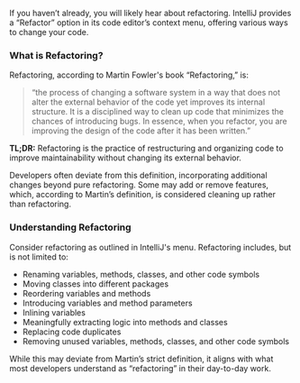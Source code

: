 If you haven’t already, you will likely hear about refactoring. IntelliJ provides a “Refactor” option in its code editor’s context menu, offering various ways to change your code.

### What is Refactoring?

Refactoring, according to Martin Fowler's book “Refactoring,” is:

> “the process of changing a software system in a way that does not alter the external behavior of the code yet improves its internal structure. It is a disciplined way to clean up code that minimizes the chances of introducing bugs. In essence, when you refactor, you are improving the design of the code after it has been written.”

**TL;DR:** Refactoring is the practice of restructuring and organizing code to improve maintainability without changing its external behavior.

Developers often deviate from this definition, incorporating additional changes beyond pure refactoring. Some may add or remove features, which, according to Martin’s definition, is considered cleaning up rather than refactoring.

### Understanding Refactoring

Consider refactoring as outlined in IntelliJ's menu. Refactoring includes, but is not limited to:

- Renaming variables, methods, classes, and other code symbols
- Moving classes into different packages
- Reordering variables and methods
- Introducing variables and method parameters
- Inlining variables
- Meaningfully extracting logic into methods and classes
- Replacing code duplicates
- Removing unused variables, methods, classes, and other code symbols

While this may deviate from Martin’s strict definition, it aligns with what most developers understand as “refactoring” in their day-to-day work.